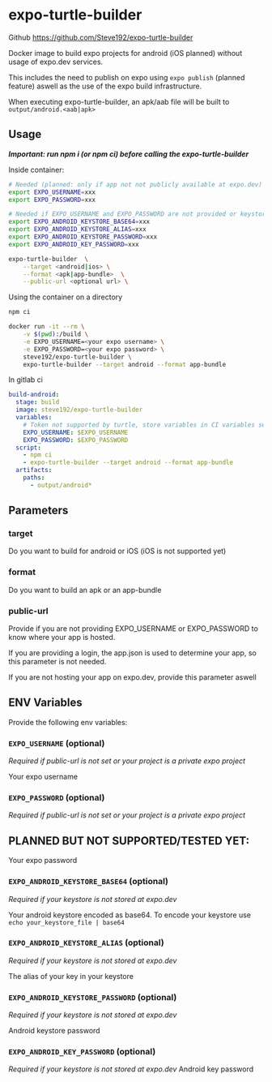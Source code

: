 # expo-turtle-builder
Github https://github.com/Steve192/expo-turtle-builder

Docker image to build expo projects for android (iOS planned) without usage of expo.dev services.

This includes the need to publish on expo using `expo publish` (planned feature) aswell as the use of the expo build infrastructure.

When executing expo-turtle-builder, an apk/aab file will be built to `output/android.<aab|apk>`

## Usage

**_Important: run npm i (or npm ci) before calling the expo-turtle-builder_**

Inside container:

```bash
# Needed (planned: only if app not not publicly available at expo.dev)
export EXPO_USERNAME=xxx
export EXPO_PASSWORD=xxx

# Needed if EXPO_USERNAME and EXPO_PASSWORD are not provided or keystore is not stored at expo.dev
export EXPO_ANDROID_KEYSTORE_BASE64=xxx
export EXPO_ANDROID_KEYSTORE_ALIAS=xxx
export EXPO_ANDROID_KEYSTORE_PASSWORD=xxx
export EXPO_ANDROID_KEY_PASSWORD=xxx

expo-turtle-builder  \
    --target <android|ios> \
    --format <apk|app-bundle>  \
    --public-url <optional url> \
```

Using the container on a directory

```bash
npm ci

docker run -it --rm \
	-v $(pwd):/build \
	-e EXPO_USERNAME=<your expo username> \
	-e EXPO_PASSWORD=<your expo password> \
	steve192/expo-turtle-builder \
	expo-turtle-builder --target android --format app-bundle
```

In gitlab ci

```yaml
build-android:
  stage: build
  image: steve192/expo-turtle-builder
  variables:
    # Token not supported by turtle, store variables in CI variables section of your project
    EXPO_USERNAME: $EXPO_USERNAME
    EXPO_PASSWORD: $EXPO_PASSWORD
  script:
    - npm ci
    - expo-turtle-builder --target android --format app-bundle
  artifacts:
    paths:
      - output/android*

```
## Parameters

### target

Do you want to build for android or iOS (iOS is not supported yet)

### format

Do you want to build an apk or an app-bundle

### public-url

Provide if you are not providing EXPO_USERNAME or EXPO_PASSWORD to know where your app is hosted.

If you are providing a login, the app.json is used to determine your app, so this parameter is not needed.

If you are not hosting your app on expo.dev, provide this parameter aswell

## ENV Variables

Provide the following env variables:

### `EXPO_USERNAME` (optional)

_Required if public-url is not set or your project is a private expo project_

Your expo username

### `EXPO_PASSWORD` (optional)

_Required if public-url is not set or your project is a private expo project_

[comment]: <> ()

## PLANNED BUT NOT SUPPORTED/TESTED YET:

Your expo password

### `EXPO_ANDROID_KEYSTORE_BASE64` (optional)

_Required if your keystore is not stored at expo.dev_

Your android keystore encoded as base64. To encode your keystore use `echo your_keystore_file | base64 `

### `EXPO_ANDROID_KEYSTORE_ALIAS` (optional)

_Required if your keystore is not stored at expo.dev_

The alias of your key in your keystore

### `EXPO_ANDROID_KEYSTORE_PASSWORD` (optional)

_Required if your keystore is not stored at expo.dev_

Android keystore password

### `EXPO_ANDROID_KEY_PASSWORD` (optional)

_Required if your keystore is not stored at expo.dev_
Android key password
